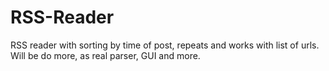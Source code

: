 # RSS-Reader
RSS reader with sorting by time of post, repeats and works with list of urls. Will be do more, as real parser, GUI and more.
